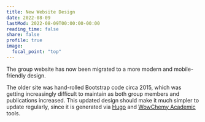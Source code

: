 ```yaml
---
title: New Website Design
date: 2022-08-09
lastMod: 2022-08-09T00:00:00-00:00 
reading_time: false  
share: false  
profile: true  
image:
  focal_point: "top"
---
```


The group website has now been migrated to a more modern and mobile-friendly design.

<!--more-->

The older site was hand-rolled Bootstrap code circa 2015, which was getting increasingly difficult to maintain as both group members and publications increased. This updated design should make it much simpler to update regularly, since it is generated via [Hugo](https://gohugo.io) and [WowChemy Academic](https://wowchemy.com) tools.

